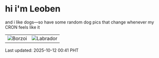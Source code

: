 # hi i'm Leoben

and i like dogs—so have some random dog pics that change whenever my CRON feels like it

|  |  |
|--------|----------|
| ![Borzoi](https://random-dog-vercel.vercel.app/api/random-borzoi?v=1760200911) | ![Labrador](https://random-dog-vercel.vercel.app/api/random-labrador?v=1760200911) |

Last updated: 2025-10-12 00:41 PHT
